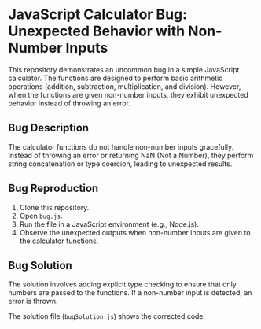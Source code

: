 # JavaScript Calculator Bug: Unexpected Behavior with Non-Number Inputs

This repository demonstrates an uncommon bug in a simple JavaScript calculator. The functions are designed to perform basic arithmetic operations (addition, subtraction, multiplication, and division). However, when the functions are given non-number inputs, they exhibit unexpected behavior instead of throwing an error.

## Bug Description

The calculator functions do not handle non-number inputs gracefully. Instead of throwing an error or returning NaN (Not a Number), they perform string concatenation or type coercion, leading to unexpected results.

## Bug Reproduction

1. Clone this repository.
2. Open `bug.js`.
3. Run the file in a JavaScript environment (e.g., Node.js).
4. Observe the unexpected outputs when non-number inputs are given to the calculator functions.

## Bug Solution

The solution involves adding explicit type checking to ensure that only numbers are passed to the functions. If a non-number input is detected, an error is thrown.

The solution file (`bugSolution.js`) shows the corrected code.